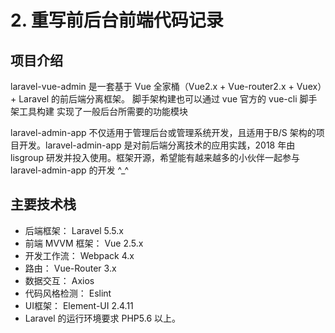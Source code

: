 # 2. 重写前后台前端代码记录

## 项目介绍
laravel-vue-admin 是一套基于 Vue 全家桶（Vue2.x + Vue-router2.x + Vuex）+ Laravel 的前后端分离框架。 脚手架构建也可以通过 vue 官方的 vue-cli 脚手架工具构建 实现了一般后台所需要的功能模块

laravel-admin-app 不仅适用于管理后台或管理系统开发，且适用于B/S 架构的项目开发。laravel-admin-app 是对前后端分离技术的应用实践，2018 年由 lisgroup 研发并投入使用。框架开源，希望能有越来越多的小伙伴一起参与 laravel-admin-app 的开发 ^_^

## 主要技术栈
- 后端框架： Laravel 5.5.x
- 前端 MVVM 框架： Vue 2.5.x
- 开发工作流： Webpack 4.x
- 路由： Vue-Router 3.x
- 数据交互： Axios
- 代码风格检测： Eslint
- UI框架： Element-UI 2.4.11
- Laravel 的运行环境要求 PHP5.6 以上。
